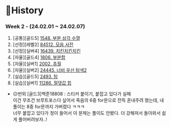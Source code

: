 # 📜History

### Week 2 - (24.02.01 ~ 24.02.07)
1. [공통][골드5] [1548. 부분 삼각 수열](https://github.com/SunYerim/ssafyAlgorithmStudy/tree/baejun/baejun/BaejunRepo/src/week2/BOJ1548)
2. [선정][레벨2] [84512. 모음 사전](https://github.com/SunYerim/ssafyAlgorithmStudy/tree/baejun/baejun/BaejunRepo/src/week2/PGM84512)
3. [선정][실버4] [16439. 치킨치킨치킨](https://github.com/SunYerim/ssafyAlgorithmStudy/tree/baejun/baejun/BaejunRepo/src/week2/BOJ16439)
4. [자율][골드4] [1806. 부분합](https://github.com/SunYerim/ssafyAlgorithmStudy/tree/baejun/baejun/BaejunRepo/src/week2/BOJ1806)
5. [자율][실버1] [2002. 추월](https://github.com/SunYerim/ssafyAlgorithmStudy/tree/baejun/baejun/BaejunRepo/src/week2/BOJ2002)
6. [자율][실버2] [24445. 너비 우선 탐색2](https://github.com/SunYerim/ssafyAlgorithmStudy/tree/baejun/baejun/BaejunRepo/src/week2/BOJ18808)
7. [실습][골드5] [2493. 탑](https://github.com/SunYerim/ssafyAlgorithmStudy/tree/baejun/baejun/BaejunRepo/src/week2/BOJ2493)
8. [실습][실버1] [11286. 절댓값 힙](https://github.com/SunYerim/ssafyAlgorithmStudy/tree/baejun/baejun/BaejunRepo/src/week2/BOJ11286)

- 😐번외
[골드3]백준18808 : 스티커 붙이기, 붙잡고 있다가 실패 <br>
이건 무조건 브루트포스다 싶어서 죽음의 6중 for문으로 잔뜩 혼내주려 했는데, 내 풀이는 8중 for문까지 가버렸다 ㅋㅋㅋ <br>
너무 붙잡고 있다가 정이 들어서 이 문제는 풀이도 안봤다. 더 강해져서 돌아와서 쉽게 풀어버려보자..!
